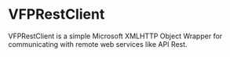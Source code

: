 # VFPRestClient
VFPRestClient is a simple Microsoft XMLHTTP Object Wrapper for communicating with remote web services like API Rest.
